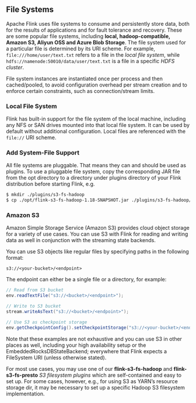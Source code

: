 
## File Systems

Apache Flink uses file systems to consume and persistently store data, both for the results of applications and for fault tolerance and recovery. These are some popular file systems, including **local, hadoop-compatible, Amazon S3, Aliyun OSS and Azure Blob Storage**.
The file system used for a particular file is determined by its URI scheme. For example, `file:///home/user/text.txt` refers to a file in the _local file system_, while `hdfs://namenode:50010/data/user/text.txt` is a file in a specific _HDFS cluster_.

File system instances are instantiated once per process and then cached/pooled, to avoid configuration overhead per stream creation and to enforce certain constraints, such as connection/stream limits.

### Local File System

Flink has built-in support for the file system of the local machine, including any NFS or SAN drives mounted into that local file system. It can be used by default without additional configuration. Local files are referenced with the `file://` URI scheme.


### Add System-File Support 
All file systems are pluggable. That means they can and should be used as plugins. To use a pluggable file system, copy the corresponding JAR file from the opt directory to a directory under plugins directory of your Flink distribution before starting Flink, e.g.

```bash
$ mkdir ./plugins/s3-fs-hadoop
$ cp ./opt/flink-s3-fs-hadoop-1.18-SNAPSHOT.jar ./plugins/s3-fs-hadoop/
```

### Amazon S3

Amazon Simple Storage Service (Amazon S3) provides cloud object storage for a variety of use cases. 
You can use S3 with Flink for reading and writing data as well in conjunction with the streaming state backends.

You can use S3 objects like regular files by specifying paths in the following format:

`s3://<your-bucket>/<endpoint>`

The endpoint can either be a single file or a directory, for example:

```java
// Read from S3 bucket
env.readTextFile("s3://<bucket>/<endpoint>");

// Write to S3 bucket
stream.writeAsText("s3://<bucket>/<endpoint>");

// Use S3 as checkpoint storage
env.getCheckpointConfig().setCheckpointStorage("s3://<your-bucket>/<endpoint>");
```

Note that these examples are not exhaustive and you can use S3 in other places as well, including your high availability setup or the EmbeddedRocksDBStateBackend; 
everywhere that Flink expects a FileSystem URI (unless otherwise stated).

For most use cases, you may use one of our **flink-s3-fs-hadoop** and **flink-s3-fs-presto** _S3 filesystem plugins_ which are self-contained and easy to set up. 
For some cases, however, e.g., for using S3 as YARN’s resource storage dir, it may be necessary to set up a specific Hadoop S3 filesystem implementation.